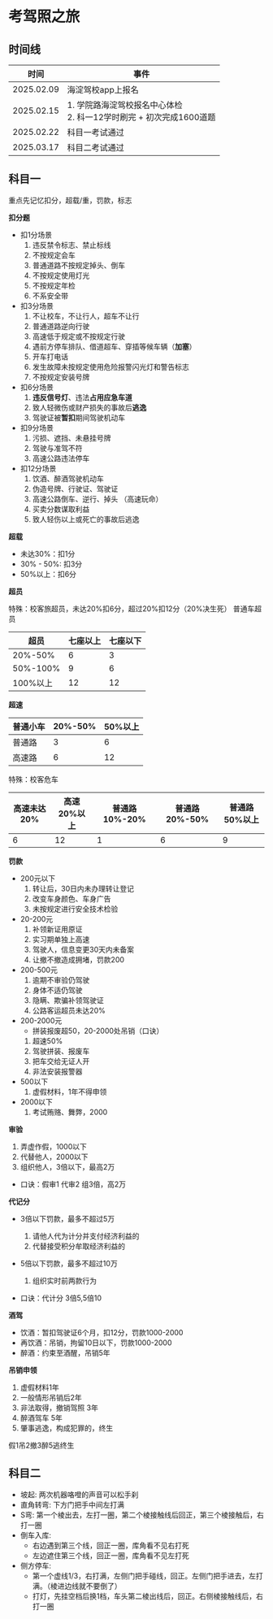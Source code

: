 # 考驾照之旅

## 时间线

| 时间 | 事件 |
| -- | -- |  
| 2025.02.09 | 海淀驾校app上报名 | 
| 2025.02.15 | 1. 学院路海淀驾校报名中心体检 <br/> 2. 科一12学时刷完 + 初次完成1600道题|
| 2025.02.22 | 科目一考试通过 | 
| 2025.03.17 | 科目二考试通过 | 



## 科目一

重点先记忆扣分，超载/重，罚款，标志

**扣分题**

- 扣1分场景
    1. 违反禁令标志、禁止标线
    2. 不按规定会车
    3. 普通道路不按规定掉头、倒车
    4. 不按规定使用灯光
    5. 不按规定年检
    6. 不系安全带
- 扣3分场景
    1. 不让校车，不让行人，超车不让行
    2. 普通道路逆向行驶
    3. 高速低于规定或不按规定行驶
    4. 遇前方停车排队、借道超车、穿插等候车辆（**加塞**）
    5. 开车打电话
    6. 发生故障未按规定使用危险报警闪光灯和警告标志
    7. 不按规定安装号牌
- 扣6分场景
    1. **违反信号灯**、违法**占用应急车道**
    2. 致人轻微伤或财产损失的事故后**逃逸**
    3. 驾驶证被**暂扣**期间驾驶机动车
- 扣9分场景
    1. 污损、遮挡、未悬挂号牌
    2. 驾驶与准驾不符
    3. 高速公路违法停车
- 扣12分场景
    1. 饮酒、醉酒驾驶机动车
    2. 伪造号牌、行驶证、驾驶证
    3. 高速公路倒车、逆行、掉头 （高速玩命）
    4. 买卖分数谋取利益
    5. 致人轻伤以上或死亡的事故后逃逸

**超载**

- 未达30%：扣1分
- 30% - 50%: 扣3分
- 50%以上：扣6分

**超员**

特殊：校客旅超员，未达20%扣6分，超过20%扣12分（20%决生死）
普通车超员

| 超员 | 七座以上 | 七座以下 |
| --  | --      | --      |
| 20%-50% | 6 | 3 |
| 50%-100% | 9 | 6 | 
| 100%以上 | 12 | 12 | 


**超速**

| 普通小车 | 20%-50% | 50%以上 |
| -- | -- | -- |
| 普通路 | 3 | 6 |
| 高速路 | 6 | 12 |

特殊：校客危车

| 高速未达20% | 高速20%以上 | 普通路 10%-20% | 普通路20%-50% |  普通路50%以上 | 
| -- | -- | -- | -- | -- |
| 6 | 12 | 1 | 6 | 9 |


**罚款**

- 200元以下
    1. 转让后，30日内未办理转让登记
    2. 改变车身颜色、车身广告
    3. 未按规定进行安全技术检验
- 20-200元
    1. 补领新证用原证
    2. 实习期单独上高速
    3. 驾驶人，信息变更30天内未备案
    4. 让撤不撤造成拥堵，罚款200
- 200-500元
    1. 逾期不审验仍驾驶
    2. 身体不适仍驾驶
    3. 隐瞒、欺骗补领驾驶证
    4. 公路客运超员未达20%
- 200-2000元
    - 拼装报废超50，20-2000处吊销（口诀）
    1. 超速50%
    2. 驾驶拼装、报废车
    3. 把车交给无证人开
    4. 非法安装报警器
- 500以下
    1. 虚假材料，1年不得申领
- 2000以下
    1. 考试贿赂、舞弊，2000

**审验**

1. 弄虚作假，1000以下
2. 代替他人，2000以下
3. 组织他人，3倍以下，最高2万

- 口诀：假审1 代审2 组3倍，高2万

**代记分**

- 3倍以下罚款，最多不超过5万
    1. 请他人代为计分并支付经济利益的
    2. 代替接受积分牟取经济利益的
- 5倍以下罚款，最多不超过10万
    1. 组织实时前两款行为

- 口诀：代计分 3倍5,5倍10

**酒驾**

- 饮酒：暂扣驾驶证6个月，扣12分，罚款1000-2000
- 再饮酒：吊销，拘留10日以下，罚款1000-2000
- 醉酒：约束至酒醒，吊销5年


**吊销申领**

1. 虚假材料1年
2. 一般情形吊销后2年
3. 非法取得，撤销驾照 3年
4. 醉酒驾车 5年
5. 肇事逃逸，构成犯罪的，终生

假1吊2撤3醉5逃终生

## 科目二

- 坡起: 两次机器咯噔的声音可以松手刹
- 直角转弯: 下方门把手中间左打满
- S弯: 第一个棱出去，左打一圈，第二个棱接触线后回正，第三个棱接触后，右打一圈
- 倒车入库: 
    * 右边遇到第三个线，回正一圈，库角看不见右打死
    * 左边遮住第三个线，回正一圈，库角看不见左打死
- 侧方停车: 
    * 第一个虚线1/3，右打满，左侧门把手碰线，回正。左侧门把手进去，左打满。（棱进边线就不要倒了）
    * 打灯，先挂空档后换1档，车头第二棱出线后，回正。右侧棱接触线后，右打一圈